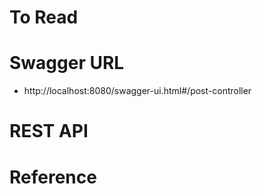 # To Read

# Swagger URL
* http://localhost:8080/swagger-ui.html#/post-controller

# REST API 


# Reference
